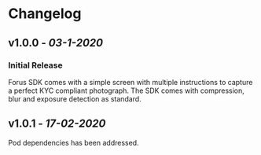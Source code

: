 
# Changelog

## **v1.0.0** - *03-1-2020*
### Initial Release
 
Forus SDK comes with a simple screen with multiple instructions to capture a perfect KYC compliant photograph. The SDK comes with compression, blur and exposure detection as standard.

## **v1.0.1** - *17-02-2020*

Pod dependencies has been addressed.

